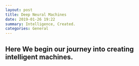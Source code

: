 ```yaml
---
layout: post
title: Deep Neural Machines
date: 2019-01-26 19:22
summary: Intelligence, Created.
categories: General
---
```


## Here We begin our journey into creating intelligent machines.